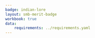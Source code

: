 ```yaml
---
badge: indian-lore
layout: smb-merit-badge
workbook: true
data:
    requirements: ../requirements.yaml
---
```

